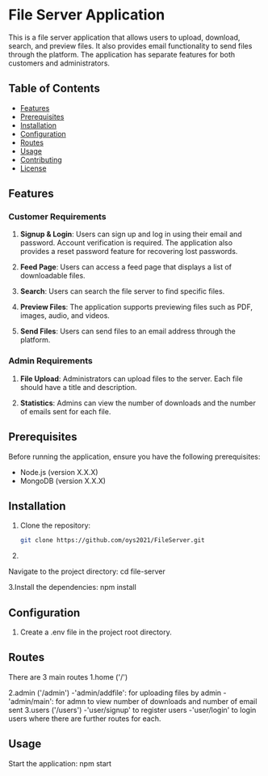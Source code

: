 # File Server Application

This is a file server application that allows users to upload, download, search, and preview files. It also provides email functionality to send files through the platform. The application has separate features for both customers and administrators.

## Table of Contents

- [Features](#features)
- [Prerequisites](#prerequisites)
- [Installation](#installation)
- [Configuration](#configuration)
- [Routes](#routes)
- [Usage](#usage)
- [Contributing](#contributing)
- [License](#license)

## Features

### Customer Requirements

1. **Signup & Login**: Users can sign up and log in using their email and password. Account verification is required. The application also provides a reset password feature for recovering lost passwords.

2. **Feed Page**: Users can access a feed page that displays a list of downloadable files.

3. **Search**: Users can search the file server to find specific files.

4. **Preview Files**: The application supports previewing files such as PDF, images, audio, and videos.

5. **Send Files**: Users can send files to an email address through the platform.

### Admin Requirements

1. **File Upload**: Administrators can upload files to the server. Each file should have a title and description.

2. **Statistics**: Admins can view the number of downloads and the number of emails sent for each file.

## Prerequisites

Before running the application, ensure you have the following prerequisites:

- Node.js (version X.X.X)
- MongoDB (version X.X.X)

## Installation

1. Clone the repository:

   ```bash
   git clone https://github.com/oys2021/FileServer.git

2.
Navigate to the project directory:
cd file-server

3.Install the dependencies:
npm install

## Configuration
1. Create a .env file in the project root directory.

## Routes
There are 3 main routes
1.home ('/')

2.admin ('/admin') 
-'admin/addfile': for uploading files by admin
-'admin/main': for admn to view number of downloads and number of email sent
3.users ('/users')
-'user/signup' to register users
-'user/login'  to login users
where there are further routes for each.

## Usage
Start the application:
npm start



